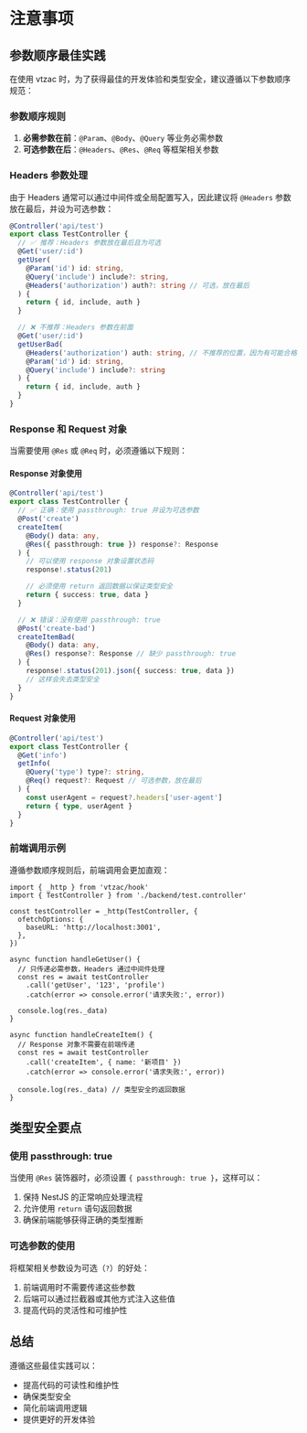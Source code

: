 # 注意事项

## 参数顺序最佳实践

在使用 vtzac 时，为了获得最佳的开发体验和类型安全，建议遵循以下参数顺序规范：

### 参数顺序规则

1. **必需参数在前**：`@Param`、`@Body`、`@Query` 等业务必需参数
2. **可选参数在后**：`@Headers`、`@Res`、`@Req` 等框架相关参数

### Headers 参数处理

由于 Headers 通常可以通过中间件或全局配置写入，因此建议将 `@Headers` 参数放在最后，并设为可选参数：

```typescript
@Controller('api/test')
export class TestController {
  // ✅ 推荐：Headers 参数放在最后且为可选
  @Get('user/:id')
  getUser(
    @Param('id') id: string,
    @Query('include') include?: string,
    @Headers('authorization') auth?: string // 可选，放在最后
  ) {
    return { id, include, auth }
  }

  // ❌ 不推荐：Headers 参数在前面
  @Get('user/:id')
  getUserBad(
    @Headers('authorization') auth: string, // 不推荐的位置，因为有可能合格 header 是由拦截器传递，而不是函数调用传递
    @Param('id') id: string,
    @Query('include') include?: string
  ) {
    return { id, include, auth }
  }
}
```

### Response 和 Request 对象

当需要使用 `@Res` 或 `@Req` 时，必须遵循以下规则：

#### Response 对象使用

```typescript
@Controller('api/test')
export class TestController {
  // ✅ 正确：使用 passthrough: true 并设为可选参数
  @Post('create')
  createItem(
    @Body() data: any,
    @Res({ passthrough: true }) response?: Response
  ) {
    // 可以使用 response 对象设置状态码
    response!.status(201)

    // 必须使用 return 返回数据以保证类型安全
    return { success: true, data }
  }

  // ❌ 错误：没有使用 passthrough: true
  @Post('create-bad')
  createItemBad(
    @Body() data: any,
    @Res() response?: Response // 缺少 passthrough: true
  ) {
    response!.status(201).json({ success: true, data })
    // 这样会失去类型安全
  }
}
```

#### Request 对象使用

```typescript
@Controller('api/test')
export class TestController {
  @Get('info')
  getInfo(
    @Query('type') type?: string,
    @Req() request?: Request // 可选参数，放在最后
  ) {
    const userAgent = request?.headers['user-agent']
    return { type, userAgent }
  }
}
```

### 前端调用示例

遵循参数顺序规则后，前端调用会更加直观：

```tsx
import { _http } from 'vtzac/hook'
import { TestController } from './backend/test.controller'

const testController = _http(TestController, {
  ofetchOptions: {
    baseURL: 'http://localhost:3001',
  },
})

async function handleGetUser() {
  // 只传递必需参数，Headers 通过中间件处理
  const res = await testController
    .call('getUser', '123', 'profile')
    .catch(error => console.error('请求失败:', error))

  console.log(res._data)
}

async function handleCreateItem() {
  // Response 对象不需要在前端传递
  const res = await testController
    .call('createItem', { name: '新项目' })
    .catch(error => console.error('请求失败:', error))

  console.log(res._data) // 类型安全的返回数据
}
```

## 类型安全要点

### 使用 passthrough: true

当使用 `@Res` 装饰器时，必须设置 `{ passthrough: true }`，这样可以：

1. 保持 NestJS 的正常响应处理流程
2. 允许使用 `return` 语句返回数据
3. 确保前端能够获得正确的类型推断

### 可选参数的使用

将框架相关参数设为可选（`?`）的好处：

1. 前端调用时不需要传递这些参数
2. 后端可以通过拦截器或其他方式注入这些值
3. 提高代码的灵活性和可维护性

## 总结

遵循这些最佳实践可以：

- 提高代码的可读性和维护性
- 确保类型安全
- 简化前端调用逻辑
- 提供更好的开发体验
